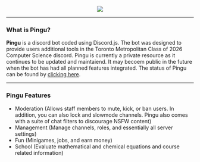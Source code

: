 <p align="center">
  <img src="https://i.imgur.com/NpPWoNN.png">
</p>
<hr>
<h3>What is Pingu?</h3>
<b>Pingu</b> is a discord bot coded using Discord.js. The bot was designed to provide users additional tools in the Toronto Metropolitan Class of 2026 Computer Science discord. Pingu is currently a private resource as it continues to be updated and maintaiend. It may becoem public in the future when the bot has had all planned features integrated. The status of Pingu can be found by <a href="https://pingu.statuspage.io">clicking here</a>.

<hr>
<h3>Pingu Features</h1>
<ul>
<li>Moderation (Allows staff members to mute, kick, or ban users. In addition, you can also lock and slowmode channels. Pingu also comes with a suite of chat filters to discourage NSFW content)</li>
<li>Management (Manage channels, roles, and essentially all server settings)</li>
<li>Fun (Minigames, jobs, and earn money)</li>
<li>School (Evaluate mathematical and chemical equations and course related information)</li>
</ul>


